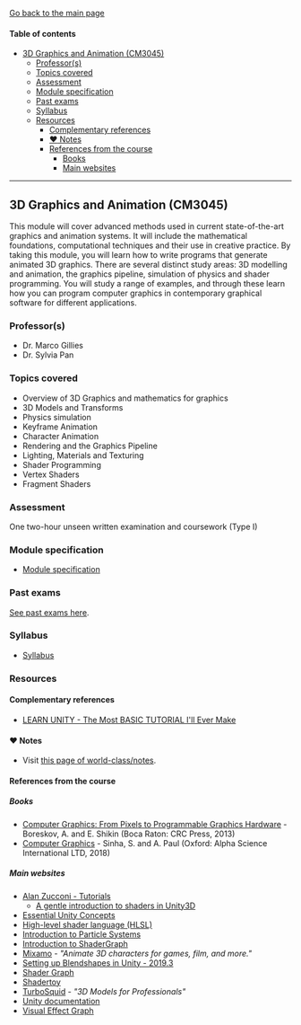 [Go back to the main page](../../../README.md)

#### Table of contents

- [3D Graphics and Animation (CM3045)](#3d-graphics-and-animation-cm3045)
  - [Professor(s)](#professors)
  - [Topics covered](#topics-covered)
  - [Assessment](#assessment)
  - [Module specification](#module-specification)
  - [Past exams](#past-exams)
  - [Syllabus](#syllabus)
  - [Resources](#resources)
    - [Complementary references](#complementary-references)
    - [:heart: Notes](#heart-notes)
    - [References from the course](#references-from-the-course)
      - [Books](#books)
      - [Main websites](#main-websites)

---

## 3D Graphics and Animation (CM3045)

This module will cover advanced methods used in current state-of-the-art
graphics and animation systems. It will include the mathematical
foundations, computational techniques and their use in creative
practice. By taking this module, you will learn how to write programs
that generate animated 3D graphics. There are several distinct study
areas: 3D modelling and animation, the graphics pipeline, simulation
of physics and shader programming. You will study a range of examples,
and through these learn how you can program computer graphics in
contemporary graphical software for different applications.

### Professor(s)

- Dr. Marco Gillies
- Dr. Sylvia Pan

### Topics covered

- Overview of 3D Graphics and mathematics for graphics
- 3D Models and Transforms
- Physics simulation
- Keyframe Animation
- Character Animation
- Rendering and the Graphics Pipeline
- Lighting, Materials and Texturing
- Shader Programming
- Vertex Shaders
- Fragment Shaders

### Assessment

One two-hour unseen written examination and coursework (Type I)

### Module specification

- [Module specification](https://github.com/world-class/binary-assets/blob/master/modules/module-specification/CM3045_3DGA-Module-Spec.pdf)

### Past exams

[See past exams here](https://github.com/world-class/binary-assets/tree/master/modules/cm3045-3dga/past-exams/).

### Syllabus

- [Syllabus](https://github.com/world-class/binary-assets/blob/master/modules/syllabi/Syllabus_CM3045_3DGA.pdf)

### Resources

#### Complementary references

- [LEARN UNITY - The Most BASIC TUTORIAL I'll Ever Make](https://www.youtube.com/watch?v=pwZpJzpE2lQ)

#### :heart: Notes

- Visit [this page of world-class/notes](https://github.com/world-class/notes/tree/master/level-6/3d-graphics-and-animation).

#### References from the course

##### Books

- [Computer Graphics: From Pixels to Programmable Graphics Hardware](https://ebookcentral.proquest.com/lib/londonww/detail.action?docID=1438148) - Boreskov, A. and E. Shikin (Boca Raton: CRC Press, 2013)
- [Computer Graphics](https://ebookcentral.proquest.com/lib/londonww/detail.action?docID=5640155) - Sinha, S. and A. Paul (Oxford: Alpha Science International LTD, 2018)

##### Main websites

- [Alan Zucconi - Tutorials](https://www.alanzucconi.com/tutorials/)
  - [A gentle introduction to shaders in Unity3D](https://www.alanzucconi.com/2015/06/10/a-gentle-introduction-to-shaders-in-unity3d/)
- [Essential Unity Concepts](https://learn.unity.com/tutorial/essential-unity-concepts)
- [High-level shader language (HLSL)](https://docs.microsoft.com/en-us/windows/win32/direct3dhlsl/dx-graphics-hlsl)
- [Introduction to Particle Systems](https://learn.unity.com/tutorial/introduction-to-particle-systems#)
- [Introduction to ShaderGraph](https://learn.unity.com/tutorial/introduction-to-shader-graph)
- [Mixamo](https://www.mixamo.com/) - _"Animate 3D characters for games, film, and more."_
- [Setting up Blendshapes in Unity - 2019.3](https://learn.unity.com/tutorial/setting-up-blendshapes-in-unity-2019-3)
- [Shader Graph](https://unity.com/features/shader-graph)
- [Shadertoy](https://www.shadertoy.com/)
- [TurboSquid](https://www.turbosquid.com/) - _"3D Models for Professionals"_
- [Unity documentation](https://docs.unity3d.com/Manual/index.html)
- [Visual Effect Graph](https://unity.com/visual-effect-graph)
